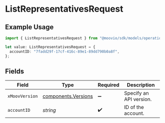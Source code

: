 # ListRepresentativesRequest

## Example Usage

```typescript
import { ListRepresentativesRequest } from "@moovio/sdk/models/operations";

let value: ListRepresentativesRequest = {
  accountID: "7fadd29f-17cf-416c-89e1-89dd790b0a8f",
};
```

## Fields

| Field                                                      | Type                                                       | Required                                                   | Description                                                |
| ---------------------------------------------------------- | ---------------------------------------------------------- | ---------------------------------------------------------- | ---------------------------------------------------------- |
| `xMoovVersion`                                             | [components.Versions](../../models/components/versions.md) | :heavy_minus_sign:                                         | Specify an API version.                                    |
| `accountID`                                                | *string*                                                   | :heavy_check_mark:                                         | ID of the account.                                         |
